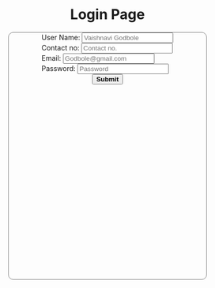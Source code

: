 <!DOCTYPE html>
<html lang="en">
<head>
    <meta charset="UTF-8">
    <meta name="viewport" content="width=device-width, initial-scale=1.0">
    <title>Document</title>
<style>
    body{
        display: flex;
        align-items: center;
        flex-direction: column;
    }
   .Form{
    height: 500px;
    width: 400px;
    border-radius: 10px;
    display: flex;
    align-items: center;
    flex-direction: column;
    border: 0.5px solid gray;
    
   } 

   input{
    height: 20px;
    width: 200px;
    margin-top: 40px;
    border: 0.5px solid gray;
    border-radius: 3px;
   }
   
   button{
    width: 80px;
    height: 30px;
    position: relative;
    top: 150px;
    /* background-color: #06D001; */
    border-color: gray;
    border-radius:4px ;
   }
   button:hover{
    background-color: #06D001; 
    box-shadow: 4px 4px 7px #9BEC00;
    
}

</style>
</head>
<body>
    <h1>Login Page</h1>
    <form class="Form">
    <div class="In">
     <div> User Name:  <input type="text" placeholder="Vaishnavi Godbole"></div>
     <div> Contact no:  <input type="number" placeholder="Contact no."></div>
     <div> Email:  <input type="email" placeholder="Godbole@gmail.com"></div>
     <div> Password:  <input type="password" placeholder="Password"></div>
    </div>
    <button><b>Submit</b></button>
    </form>
</body>
</html>

